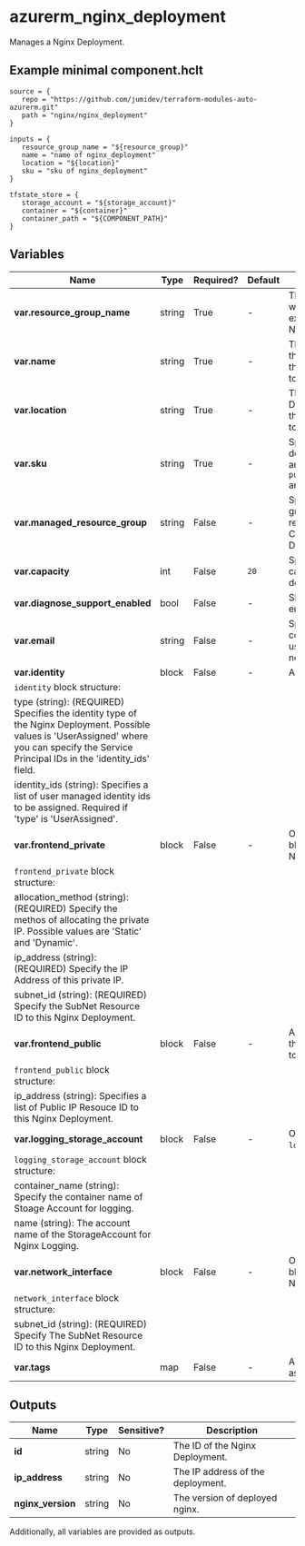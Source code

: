 # azurerm_nginx_deployment

Manages a Nginx Deployment.

## Example minimal component.hclt

```hcl
source = {
   repo = "https://github.com/jumidev/terraform-modules-auto-azurerm.git" 
   path = "nginx/nginx_deployment" 
}

inputs = {
   resource_group_name = "${resource_group}" 
   name = "name of nginx_deployment" 
   location = "${location}" 
   sku = "sku of nginx_deployment" 
}

tfstate_store = {
   storage_account = "${storage_account}" 
   container = "${container}" 
   container_path = "${COMPONENT_PATH}" 
}

```

## Variables

| Name | Type | Required? |  Default  |  Description |
| ---- | ---- | --------- |  ----------- | ----------- |
| **var.resource_group_name** | string | True | -  |  The name of the Resource Group where the Nginx Deployment should exist. Changing this forces a new Nginx Deployment to be created. | 
| **var.name** | string | True | -  |  The name which should be used for this Nginx Deployment. Changing this forces a new Nginx Deployment to be created. | 
| **var.location** | string | True | -  |  The Azure Region where the Nginx Deployment should exist. Changing this forces a new Nginx Deployment to be created. | 
| **var.sku** | string | True | -  |  Specify the Name of Nginx deployment SKU. The possible value are `publicpreview_Monthly_gmz7xq9ge3py` and `standard_Monthly`. | 
| **var.managed_resource_group** | string | False | -  |  Specify the managed resource group to deploy VNet injection related network resources. Changing this forces a new Nginx Deployment to be created. | 
| **var.capacity** | int | False | `20`  |  Specify the number of NGINX capacity units for this NGINX deployment. Defaults to `20`. | 
| **var.diagnose_support_enabled** | bool | False | -  |  Should the diagnosis support be enabled? | 
| **var.email** | string | False | -  |  Specify the preferred support contact email address of the user used for sending alerts and notification. | 
| **var.identity** | block | False | -  |  An `identity` block. | 
| `identity` block structure: || 
|   type (string): (REQUIRED) Specifies the identity type of the Nginx Deployment. Possible values is 'UserAssigned' where you can specify the Service Principal IDs in the 'identity_ids' field. ||
|   identity_ids (string): Specifies a list of user managed identity ids to be assigned. Required if 'type' is 'UserAssigned'. ||
| **var.frontend_private** | block | False | -  |  One or more `frontend_private` blocks. Changing this forces a new Nginx Deployment to be created. | 
| `frontend_private` block structure: || 
|   allocation_method (string): (REQUIRED) Specify the methos of allocating the private IP. Possible values are 'Static' and 'Dynamic'. ||
|   ip_address (string): (REQUIRED) Specify the IP Address of this private IP. ||
|   subnet_id (string): (REQUIRED) Specify the SubNet Resource ID to this Nginx Deployment. ||
| **var.frontend_public** | block | False | -  |  A `frontend_public` block. Changing this forces a new Nginx Deployment to be created. | 
| `frontend_public` block structure: || 
|   ip_address (string): Specifies a list of Public IP Resouce ID to this Nginx Deployment. ||
| **var.logging_storage_account** | block | False | -  |  One or more `logging_storage_account` blocks. | 
| `logging_storage_account` block structure: || 
|   container_name (string): Specify the container name of Stoage Account for logging. ||
|   name (string): The account name of the StorageAccount for Nginx Logging. ||
| **var.network_interface** | block | False | -  |  One or more `network_interface` blocks. Changing this forces a new Nginx Deployment to be created. | 
| `network_interface` block structure: || 
|   subnet_id (string): (REQUIRED) Specify The SubNet Resource ID to this Nginx Deployment. ||
| **var.tags** | map | False | -  |  A mapping of tags which should be assigned to the Nginx Deployment. | 



## Outputs

| Name | Type | Sensitive? | Description |
| ---- | ---- | --------- | --------- |
| **id** | string | No  | The ID of the Nginx Deployment. | 
| **ip_address** | string | No  | The IP address of the deployment. | 
| **nginx_version** | string | No  | The version of deployed nginx. | 

Additionally, all variables are provided as outputs.
